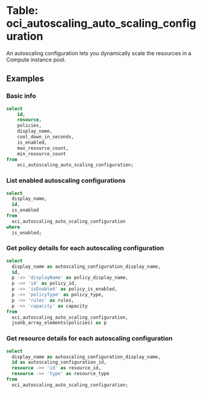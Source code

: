# Table: oci_autoscaling_auto_scaling_configuration

An autoscaling configuration lets you dynamically scale the resources in a Compute instance pool.

## Examples

### Basic info

```sql
select
    id,
    resource,
    policies,
    display_name,
    cool_down_in_seconds,
    is_enabled,
    max_resource_count,
    min_resource_count
from
    oci_autoscaling_auto_scaling_configuration;
```

### List enabled autoscaling configurations

```sql
select
  display_name,
  id,
  is_enabled
from
  oci_autoscaling_auto_scaling_configuration
where
  is_enabled;
```


### Get policy details for each autoscaling configuration

```sql
select
  display_name as autoscaling_configuration_display_name,
  id,
  p ->> 'displayName' as policy_display_name,
  p ->> 'id' as policy_id,
  p ->> 'isEnabled' as policy_is_enabled,
  p ->> 'policyType' as policy_type,
  p ->> 'rules' as rules,
  p ->> 'capacity' as capacity
from
  oci_autoscaling_auto_scaling_configuration,
  jsonb_array_elements(policies) as p
```


### Get resource details for each autoscaling configuration

```sql
select
  display_name as autoscaling_configuration_display_name,
  id as autoscaling_configuration_id,
  resource ->> 'id' as resource_id,
  resource ->> 'type' as resource_type
from
  oci_autoscaling_auto_scaling_configuration;
```
